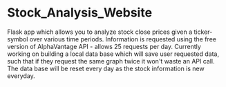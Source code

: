# Stock_Analysis_Website

Flask app which allows you to analyze stock close prices given a ticker-symbol over various time periods.
Information is requested using the free version of AlphaVantage API - allows 25 requests per day.
Currently working on building a local data base which will save user requested data, such that if 
they request the same graph twice it won't waste an API call. The data base will be reset every day as 
the stock information is new everyday.